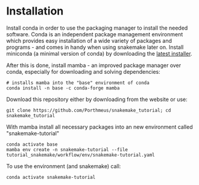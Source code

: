 # Installation

Install conda in order to use the packaging manager to install the needed software.
Conda is an independent package management environment which provides easy installation of a wide variety of packages and programs - and comes in handy when using snakemake later on. Install miniconda (a minimal version of conda) by downloading the [latest installer](https://docs.conda.io/en/latest/miniconda.html).

After this is done, install mamba - an improved package manager over conda, especially for downloading and solving dependencies:

```
# installs mamba into the "base" environment of conda
conda install -n base -c conda-forge mamba
```

Download this repository either by downloading from the website or use:

```
git clone https://github.com/Porthmeus/snakemake_tutorial; cd snakemake_tutorial
```


With mamba install all necessary packages into an new environment called "snakemake-tutorial"

```
conda activate base
mamba env create -n snakemake-tutorial --file tutorial_snakemake/workflow/env/snakemake-tutorial.yaml
```

To use the environment (and snakemake) call:

```
conda activate snakemake-tutorial
```
